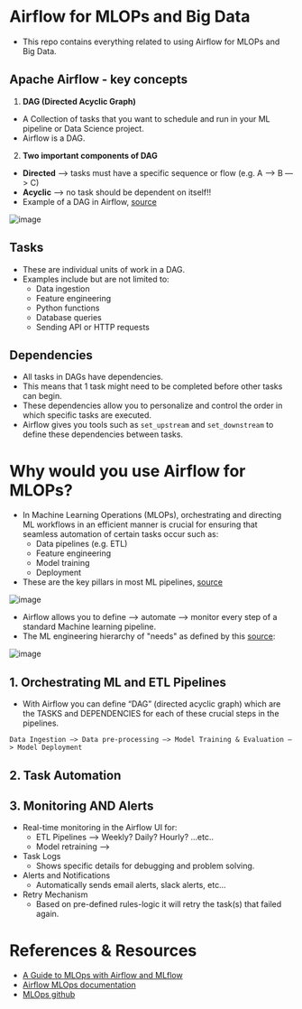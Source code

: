 # Airflow for MLOPs and Big Data
* This repo contains everything related to using Airflow for MLOPs and Big Data. 




## Apache Airflow - key concepts
1. **DAG (Directed Acyclic Graph)**
  * A Collection of tasks that you want to schedule and run in your ML pipeline or Data Science project.
  * Airflow is a DAG. 
2. **Two important components of DAG**
  * **Directed** —-> tasks must have a specific sequence or flow (e.g. A —> B —> C)
  * **Acyclic** --> no task should be dependent on itself!!
  * Example of a DAG in Airflow, [source](https://medium.com/thefork/a-guide-to-mlops-with-airflow-and-mlflow-e19a82901f88)

![image](https://github.com/user-attachments/assets/76946e71-5570-466a-b3a6-8b0599e9d80d)



## Tasks 
* These are individual units of work in a DAG. 
* Examples include but are not limited to:
  * Data ingestion
  * Feature engineering
  * Python functions
  * Database queries
  * Sending API or HTTP requests 



## Dependencies 
* All tasks in DAGs have dependencies.
* This means that 1 task might need to be completed before other tasks can begin. 
* These dependencies allow you to personalize and control the order in which specific tasks are executed. 
* Airflow gives you tools such as `set_upstream` and `set_downstream` to define these dependencies between tasks. 


# Why would you use Airflow for MLOPs? 
* In Machine Learning Operations (MLOPs), orchestrating and directing ML workflows in an efficient manner is crucial for ensuring that seamless automation of certain tasks occur such as:
  * Data pipelines (e.g. ETL)
  * Feature engineering 
  * Model training
  * Deployment
* These are the key pillars in most ML pipelines, [source](https://medium.com/thefork/a-guide-to-mlops-with-airflow-and-mlflow-e19a82901f88)

![image](https://github.com/user-attachments/assets/c37bca60-e05d-4672-9796-93be910bec1b)

* Airflow allows you to define —> automate —> monitor every step of a standard Machine learning pipeline.
* The ML engineering hierarchy of "needs" as defined by this [source](https://medium.com/thefork/a-guide-to-mlops-with-airflow-and-mlflow-e19a82901f88):

![image](https://github.com/user-attachments/assets/fbd1a885-bf19-4dd3-a36f-b3dc50f6358c)



## 1. Orchestrating ML and ETL Pipelines 
* With Airflow you can define “DAG” (directed acyclic graph) which are the TASKS and DEPENDENCIES for each of these crucial steps in the pipelines. 
```
Data Ingestion —> Data pre-processing —> Model Training & Evaluation —> Model Deployment
```

## 2. Task Automation


## 3. Monitoring AND Alerts
  * Real-time monitoring in the Airflow UI for:
      * ETL Pipelines —> Weekly? Daily? Hourly? …etc.. 
      * Model retraining  —> 
  * Task Logs
      * Shows specific details for debugging and problem solving. 
  * Alerts and Notifications 
      * Automatically sends email alerts, slack alerts, etc…
  * Retry Mechanism
      * Based on pre-defined rules-logic it will retry the task(s) that failed again. 






# References & Resources
* [A Guide to MLOps with Airflow and MLflow](https://medium.com/thefork/a-guide-to-mlops-with-airflow-and-mlflow-e19a82901f88)
* [Airflow MLOps documentation](https://airflow.apache.org/use-cases/mlops/)
* [MLOps github](https://chicagodatascience.github.io/MLOps/logistics/)
